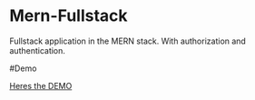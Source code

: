 # Mern-Fullstack
Fullstack application in the MERN stack. With authorization and authentication.

#Demo 

[Heres the DEMO](https://github.com/njau58/Mern-Fullstack)
